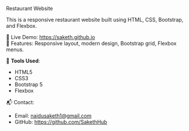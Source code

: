 Restaurant Website

This is a responsive restaurant website built using HTML, CSS, Bootstrap, and Flexbox.

🔗 Live Demo: https://saketh.github.io  
🎨 Features: Responsive layout, modern design, Bootstrap grid, Flexbox menus.

📁 **Tools Used**:
- HTML5
- CSS3
- Bootstrap 5
- Flexbox

📬 Contact:
- Email: naidusaketh1@gmail.com
- GitHub: https://github.com/SakethHub
